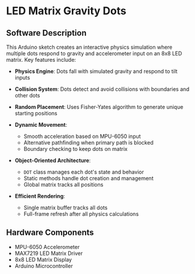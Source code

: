 # LED Matrix Gravity Dots

## Software Description

This Arduino sketch creates an interactive physics simulation where multiple dots respond to gravity and accelerometer input on an 8x8 LED matrix. Key features include:

- **Physics Engine**: Dots fall with simulated gravity and respond to tilt inputs
- **Collision System**: Dots detect and avoid collisions with boundaries and other dots
- **Random Placement**: Uses Fisher-Yates algorithm to generate unique starting positions
- **Dynamic Movement**: 
  - Smooth acceleration based on MPU-6050 input
  - Alternative pathfinding when primary path is blocked
  - Boundary checking to keep dots on matrix

- **Object-Oriented Architecture**:
  - `DOT` class manages each dot's state and behavior
  - Static methods handle dot creation and management
  - Global matrix tracks all positions

- **Efficient Rendering**:
  - Single matrix buffer tracks all dots
  - Full-frame refresh after all physics calculations

## Hardware Components
- MPU-6050 Accelerometer
- MAX7219 LED Matrix Driver
- 8x8 LED Matrix Display
- Arduino Microcontroller
